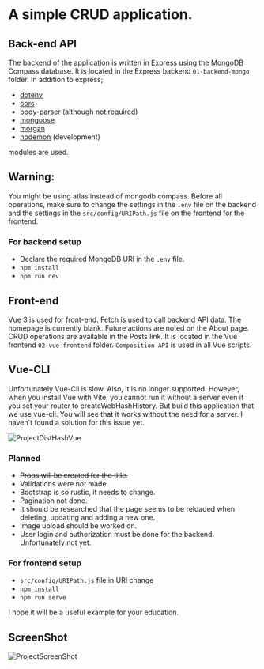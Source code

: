 # A simple CRUD application.
## Back-end API
The backend of the application is written in Express using the [MongoDB](https://www.mongodb.com/) Compass database. It is located in the Express backend `01-backend-mongo` folder. 
In addition to express;
* [dotenv](https://www.npmjs.com/package/dotenv)
* [cors](https://www.npmjs.com/package/cors)
* [body-parser](https://www.npmjs.com/package/body-parser) (although [not required](https://expressjs.com/en/resources/middleware/body-parser.html))
* [mongoose](https://www.npmjs.com/package/mongoose)
* [morgan](https://www.npmjs.com/package/morgan)
* [nodemon](https://www.npmjs.com/package/nodemon) (development)

modules are used.

## Warning:
You might be using atlas instead of mongodb compass. Before all operations, make sure to change the settings in the `.env` file on the backend and the settings in the `src/config/URIPath.js` file on the frontend for the frontend.

### For backend setup
* Declare the required MongoDB URI in the `.env` file.
* `npm install`
* `npm run dev`

## Front-end
Vue 3 is used for front-end. Fetch is used to call backend API data. The homepage is currently blank. Future actions are noted on the About page. CRUD operations are available in the Posts link.  It is located in the Vue frontend `02-vue-frontend` folder. `Composition API` is used in all Vue scripts.

## Vue-CLI
Unfortunately Vue-Cli is slow. Also, it is no longer supported. However, when you install Vue with Vite, you cannot run it without a server even if you set your router to createWebHashHistory. But build this application that we use vue-cli. You will see that it works without the need for a server. I haven't found a solution for this issue yet.

![ProjectDistHashVue](https://user-images.githubusercontent.com/34094261/172048203-fc3bfdb3-9e45-4a1f-aacc-5c1b76a4f985.png)


### Planned
 - <s>Props will be created for the title.</s>
 - Validations were not made.
 - Bootstrap is so rustic, it needs to change.
 - Pagination not done.
 - It should be researched that the page seems to be reloaded when deleting, updating and adding a new one.
 - Image upload should be worked on.
 - User login and authorization must be done for the backend. Unfortunately not yet.

### For frontend setup
* `src/config/URIPath.js` file in URI change
* `npm install`
* `npm run serve`

I hope it will be a useful example for your education.

## ScreenShot
![ProjectScreenShot](https://user-images.githubusercontent.com/34094261/172047357-3d03ba1a-4ea6-4cd8-9f7e-74ee58130131.png)

